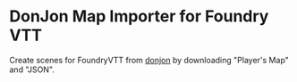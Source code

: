 # DonJon Map Importer for Foundry VTT

Create scenes for FoundryVTT from [donjon](https://donjon.bin.sh/5e/dungeon/) by downloading "Player's Map" and "JSON".
